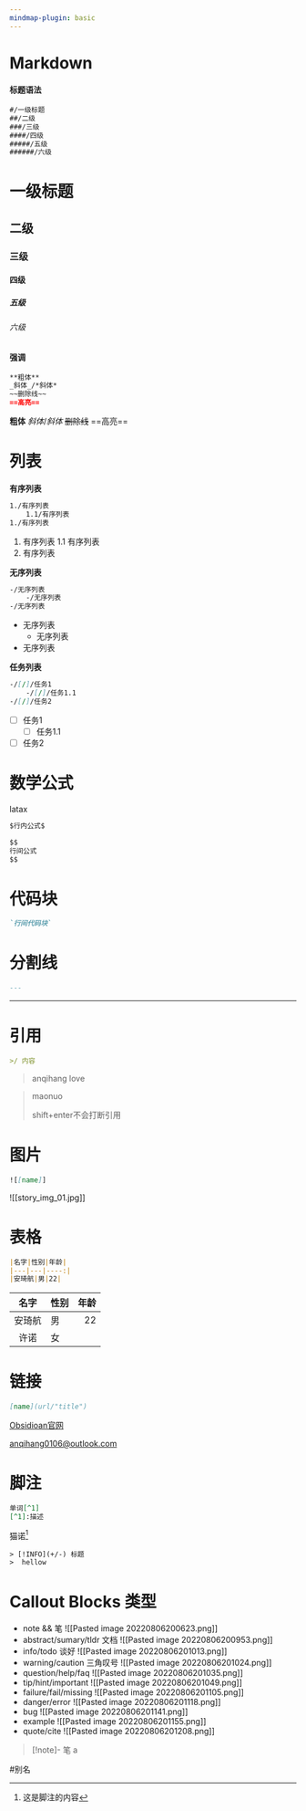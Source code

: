 ```yaml
---
mindmap-plugin: basic
---
```

# Markdown

#### 标题语法

```markdown
#/一级标题
##/二级
###/三级
####/四级
#####/五级
######/六级
```

# 一级标题
## 二级
### 三级
#### 四级
##### 五级
###### 六级

#### 强调

```markdown
**粗体**
_斜体_/*斜体*
~~删除线~~
==高亮==
```

**粗体**
_斜体_/*斜体*
~~删除线~~
==高亮==

# 列表

**有序列表**

```markdown
1./有序列表
	1.1/有序列表
1./有序列表
```

1. 有序列表
	1.1 有序列表
1. 有序列表

**无序列表**

```markdown
-/无序列表
	-/无序列表
-/无序列表
```

- 无序列表
	- 无序列表
- 无序列表

**任务列表**
```markdown
-/[/]/任务1
	-/[/]/任务1.1
-/[/]/任务2
```

- [ ] 任务1
	- [ ] 任务1.1
- [ ] 任务2

# 数学公式

latax
```markdown
$行内公式$

$$
行间公式
$$
```

# 代码块

```markdown
`行间代码块`
```

# 分割线

```markdown
---
```

---

# 引用

```markdown
>/ 内容
```

> anqihang
> love

> maonuo 
> 
> shift+enter不会打断引用

# 图片

```markdown
![[name]]
```

![[story_img_01.jpg]]
# 表格

```markdown
|名字|性别|年龄|
|---|---|----:|
|安琦航|男|22|
```

|名字          |性别|年龄|
|:---:|---------------|---:|
|安琦航|男|22|
|许诺|女|

# 链接

```markdown
[name](url/"title")
```

[Obsidioan官网](https://obsidian.md)

<anqihang0106@outlook.com>

# 脚注

```markdown
单词[^1]
[^1]:描述
```

猫诺[^1]

[^1]:这是脚注的内容

```
> [!INFO](+/-) 标题
>  hellow
```

# Callout Blocks 类型

- note && 笔  ![[Pasted image 20220806200623.png]]
- abstract/sumary/tldr 文档 ![[Pasted image 20220806200953.png]]
- info/todo 谈好 ![[Pasted image 20220806201013.png]]
- warning/caution 三角叹号 ![[Pasted image 20220806201024.png]]
- question/help/faq ![[Pasted image 20220806201035.png]]
- tip/hint/important ![[Pasted image 20220806201049.png]]
- failure/fail/missing ![[Pasted image 20220806201105.png]]
- danger/error ![[Pasted image 20220806201118.png]]
- bug ![[Pasted image 20220806201141.png]]
- example ![[Pasted image 20220806201155.png]]
- quote/cite  ![[Pasted image 20220806201208.png]]


> [!note]- 笔
> a
> 

#别名 

